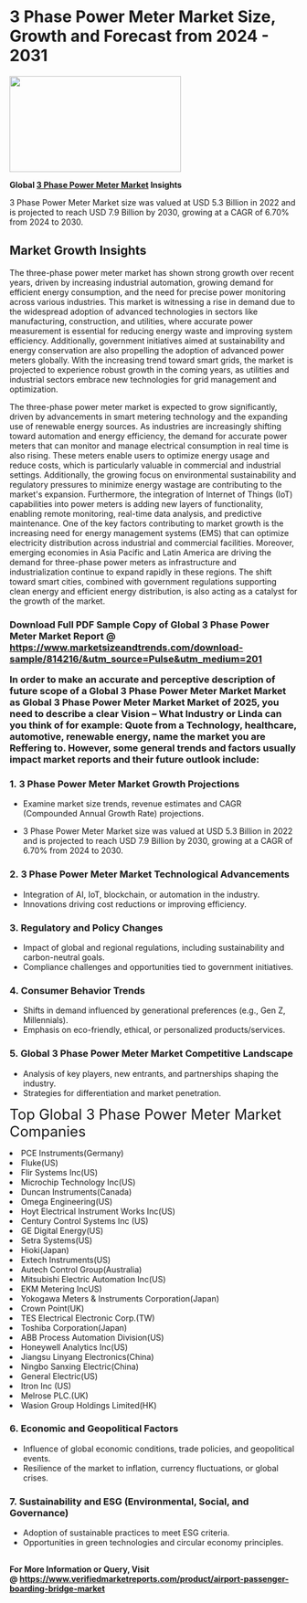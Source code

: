 <H1>3 Phase Power Meter Market Size, Growth and Forecast from 2024 - 2031</H1><img class="aligncenter size-medium wp-image-584254" src="https://thirdeyenews.in/wp-content/uploads/2024/09/Global-Market-Research-300x168.jpeg" alt="" width="300" height="168" /><p><strong>Global&nbsp;<a href="https://www.marketsizeandtrends.com/download-sample/814216/&amp;utm_source=Pulse&amp;utm_medium=201">3 Phase Power Meter Market</a> Insights</strong></p><p>3 Phase Power Meter Market size was valued at USD 5.3 Billion in 2022 and is projected to reach USD 7.9 Billion by 2030, growing at a CAGR of 6.70% from 2024 to 2030.</p><p><h2>Market Growth Insights</h2> <p>The three-phase power meter market has shown strong growth over recent years, driven by increasing industrial automation, growing demand for efficient energy consumption, and the need for precise power monitoring across various industries. This market is witnessing a rise in demand due to the widespread adoption of advanced technologies in sectors like manufacturing, construction, and utilities, where accurate power measurement is essential for reducing energy waste and improving system efficiency. Additionally, government initiatives aimed at sustainability and energy conservation are also propelling the adoption of advanced power meters globally. With the increasing trend toward smart grids, the market is projected to experience robust growth in the coming years, as utilities and industrial sectors embrace new technologies for grid management and optimization.</p> <p><strong></strong></p> <p>The three-phase power meter market is expected to grow significantly, driven by advancements in smart metering technology and the expanding use of renewable energy sources. As industries are increasingly shifting toward automation and energy efficiency, the demand for accurate power meters that can monitor and manage electrical consumption in real time is also rising. These meters enable users to optimize energy usage and reduce costs, which is particularly valuable in commercial and industrial settings. Additionally, the growing focus on environmental sustainability and regulatory pressures to minimize energy wastage are contributing to the market's expansion. Furthermore, the integration of Internet of Things (IoT) capabilities into power meters is adding new layers of functionality, enabling remote monitoring, real-time data analysis, and predictive maintenance. One of the key factors contributing to market growth is the increasing need for energy management systems (EMS) that can optimize electricity distribution across industrial and commercial facilities. Moreover, emerging economies in Asia Pacific and Latin America are driving the demand for three-phase power meters as infrastructure and industrialization continue to expand rapidly in these regions. The shift toward smart cities, combined with government regulations supporting clean energy and efficient energy distribution, is also acting as a catalyst for the growth of the market. <h3></p><p><span class=""><strong>Download Full PDF Sample Copy of Global 3 Phase Power Meter Market Report</strong> @ <a href="https://www.marketsizeandtrends.com/download-sample/814216/&amp;utm_source=Pulse&amp;utm_medium=201" target="_blank">https://www.marketsizeandtrends.com/download-sample/814216/&amp;utm_source=Pulse&amp;utm_medium=201</a></span></p><p>In order to make an accurate and perceptive description of future scope of a Global&nbsp;3 Phase Power Meter Market Market as Global&nbsp;3 Phase Power Meter Market Market of 2025, you need to describe a clear Vision &ndash; What Industry or Linda can you think of for example: Quote from a Technology, healthcare, automotive, renewable energy, name the market you are Reffering to. However, some general trends and factors usually impact market reports and their future outlook include:</p><h3>1.&nbsp;<strong>3 Phase Power Meter Market Growth Projections</strong></h3><ul><li>Examine market size trends, revenue estimates and CAGR (Compounded Annual Growth Rate) projections.</li><li><p>3 Phase Power Meter Market size was valued at USD 5.3 Billion in 2022 and is projected to reach USD 7.9 Billion by 2030, growing at a CAGR of 6.70% from 2024 to 2030.</p></li></ul><h3>2.&nbsp;<strong>3 Phase Power Meter Market Technological Advancements</strong></h3><ul><li>Integration of AI, IoT, blockchain, or automation in the industry.</li><li>Innovations driving cost reductions or improving efficiency.</li></ul><h3>3.&nbsp;<strong>Regulatory and Policy Changes</strong></h3><ul><li>Impact of global and regional regulations, including sustainability and carbon-neutral goals.</li><li>Compliance challenges and opportunities tied to government initiatives.</li></ul><h3>4.&nbsp;<strong>Consumer Behavior Trends</strong></h3><ul><li>Shifts in demand influenced by generational preferences (e.g., Gen Z, Millennials).</li><li>Emphasis on eco-friendly, ethical, or personalized products/services.</li></ul><h3>5.&nbsp;<strong>Global 3 Phase Power Meter Market Competitive Landscape</strong></h3><ul><li>Analysis of key players, new entrants, and partnerships shaping the industry.</li><li>Strategies for differentiation and market penetration.</li></ul><p data-pm-slice="1 1 []"><span style="color: inherit; font-family: inherit; font-size: 25px;">Top Global 3 Phase Power Meter Market Companies</span></p><div class="" data-test-id=""><p><li>PCE Instruments(Germany)</li><li> Fluke(US)</li><li> Flir Systems Inc(US)</li><li> Microchip Technology Inc(US)</li><li> Duncan Instruments(Canada)</li><li> Omega Engineering(US)</li><li> Hoyt Electrical Instrument Works Inc(US)</li><li> Century Control Systems Inc (US)</li><li> GE Digital Energy(US)</li><li> Setra Systems(US)</li><li> Hioki(Japan)</li><li> Extech Instruments(US)</li><li> Autech Control Group(Australia)</li><li> Mitsubishi Electric Automation Inc(US)</li><li> EKM Metering IncUS)</li><li> Yokogawa Meters & Instruments Corporation(Japan)</li><li> Crown Point(UK)</li><li> TES Electrical Electronic Corp.(TW)</li><li> Toshiba Corporation(Japan)</li><li> ABB Process Automation Division(US)</li><li> Honeywell Analytics Inc(US)</li><li> Jiangsu Linyang Electronics(China)</li><li> Ningbo Sanxing Electric(China)</li><li> General Electric(US)</li><li> Itron Inc (US)</li><li> Melrose PLC.(UK)</li><li> Wasion Group Holdings Limited(HK)</li></p></div><h3>6.&nbsp;<strong>Economic and Geopolitical Factors</strong></h3><ul><li>Influence of global economic conditions, trade policies, and geopolitical events.</li><li>Resilience of the market to inflation, currency fluctuations, or global crises.</li></ul><h3>7.&nbsp;<strong>Sustainability and ESG (Environmental, Social, and Governance)</strong></h3><ul><li>Adoption of sustainable practices to meet ESG criteria.</li><li>Opportunities in green technologies and circular economy principles.</li></ul><h2><strong style="font-size: 14px;">For More Information or Query, Visit @&nbsp;</strong><a style="background-color: #ffffff; font-size: 14px;" href="https://www.marketsizeandtrends.com/report/3-phase-power-meter-market/" target="_blank">https://www.verifiedmarketreports.com/product/airport-passenger-boarding-bridge-market</a></h2>

